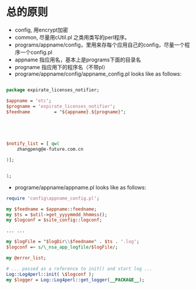 # 总的原则
+ config, 用encrypt加密
+ common, 尽量用cUtil.pl 之类用类写的perl程序。
+ programs/appname/config，里用来存每个应用自己的config，尽量一个程序一个config.pl
+ appname 指应用名，基本上是programs下面的目录名
+ progname 指应用下的程序名（不带pl）
+ programe/appname/config/appname_config.pl looks like as follows:
```perl

package expirate_licenses_notifier;

$appname = 'etc';
$progname = 'expirate_licenses_notifier';
$feedname         = "${appname}.${progname}";



	

$notify_list = [ qw(
    zhangpeng@e-future.com.cn

)];


1;


```
+ programe/appname/appname.pl looks like as follows:
```perl
require 'config\appname_config.pl';

my $feedname = $appname::feedname;
my $ts = $util->get_yyyymmdd_hhmmss();
my $logconf = $site_config::logconf;

... ...

my $logFile = "$logDir\\$feedname" . $ts . '.log';
$logconf =~ s/\_nsa_app_logfile/$logFile/;

my @error_list;

# ... passed as a reference to init() and start log ...
Log::Log4perl::init( \$logconf );
my $logger = Log::Log4perl::get_logger(__PACKAGE__);

```
